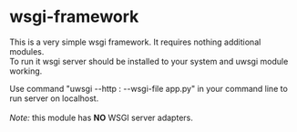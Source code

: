 # wsgi-framework
This is a very simple wsgi framework. It requires nothing additional modules.<br>
To run it wsgi server should be installed to your system and uwsgi module working.<br>

Use command "uwsgi --http :<port> --wsgi-file app.py" in your command line to run
server on localhost.<br><br>
<i>Note:</i> this module has <b>NO</b> WSGI server adapters.
